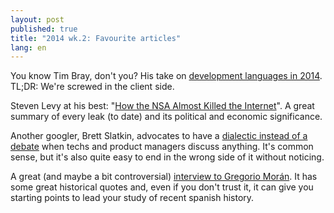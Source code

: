 ```yaml
---
layout: post
published: true
title: "2014 wk.2: Favourite articles"
lang: en
---
```


You know Tim Bray, don't you? His take on
[development languages in 2014][2]. TL;DR: We're screwed in the client
side.

[2]: https://www.tbray.org/ongoing/When/201x/2014/01/01/Software-in-2014

Steven Levy at his best:
"[How the NSA Almost Killed the Internet][1]". A great summary of
every leak (to date) and its political and economic significance.

[1]: http://www.wired.com/threatlevel/2014/01/how-the-us-almost-killed-the-internet/

Another googler, Brett Slatkin, advocates to have a
[dialectic instead of a debate][3] when techs and product managers
discuss anything. It's common sense, but it's also quite easy to end
in the wrong side of it without noticing.

[3]: http://www.onebigfluke.com/2014/01/the-tech-lead-product-manager-dialectic.html

A great (and maybe a bit controversial)
[interview to Gregorio Morán][4]. It has some great historical quotes
and, even if you don't trust it, it can give you starting points to
lead your study of recent spanish history.

[4]: http://www.jotdown.es/2013/12/gregorio-moran-los-padres-de-la-transicion-eran-absolutamente-impresentables/
